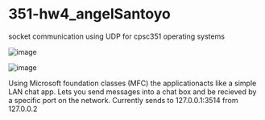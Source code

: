 # 351-hw4_angelSantoyo
socket communication using UDP for cpsc351 operating systems

![image](https://user-images.githubusercontent.com/26943671/199420165-cda6b5bc-2ea8-4fea-a562-209f35bf9336.png)

![image](https://user-images.githubusercontent.com/26943671/199420175-8ac14e4d-819e-4242-af0b-ca133a195df7.png)


Using Microsoft foundation classes (MFC) the applicationacts like a simple LAN chat app. Lets you send messages into a chat box and be recieved by a specific port on the network. Currently sends to 127.0.0.1:3514 from 127.0.0.2
